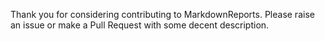 Thank you for considering contributing to MarkdownReports. Please raise an issue or make a Pull Request with some decent description.
